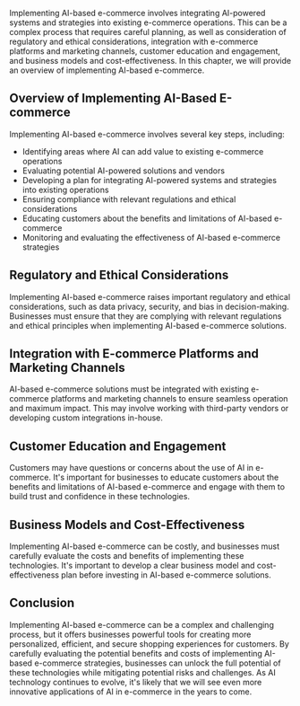 
Implementing AI-based e-commerce involves integrating AI-powered systems and strategies into existing e-commerce operations. This can be a complex process that requires careful planning, as well as consideration of regulatory and ethical considerations, integration with e-commerce platforms and marketing channels, customer education and engagement, and business models and cost-effectiveness. In this chapter, we will provide an overview of implementing AI-based e-commerce.

Overview of Implementing AI-Based E-commerce
--------------------------------------------

Implementing AI-based e-commerce involves several key steps, including:

* Identifying areas where AI can add value to existing e-commerce operations
* Evaluating potential AI-powered solutions and vendors
* Developing a plan for integrating AI-powered systems and strategies into existing operations
* Ensuring compliance with relevant regulations and ethical considerations
* Educating customers about the benefits and limitations of AI-based e-commerce
* Monitoring and evaluating the effectiveness of AI-based e-commerce strategies

Regulatory and Ethical Considerations
-------------------------------------

Implementing AI-based e-commerce raises important regulatory and ethical considerations, such as data privacy, security, and bias in decision-making. Businesses must ensure that they are complying with relevant regulations and ethical principles when implementing AI-based e-commerce solutions.

Integration with E-commerce Platforms and Marketing Channels
------------------------------------------------------------

AI-based e-commerce solutions must be integrated with existing e-commerce platforms and marketing channels to ensure seamless operation and maximum impact. This may involve working with third-party vendors or developing custom integrations in-house.

Customer Education and Engagement
---------------------------------

Customers may have questions or concerns about the use of AI in e-commerce. It's important for businesses to educate customers about the benefits and limitations of AI-based e-commerce and engage with them to build trust and confidence in these technologies.

Business Models and Cost-Effectiveness
--------------------------------------

Implementing AI-based e-commerce can be costly, and businesses must carefully evaluate the costs and benefits of implementing these technologies. It's important to develop a clear business model and cost-effectiveness plan before investing in AI-based e-commerce solutions.

Conclusion
----------

Implementing AI-based e-commerce can be a complex and challenging process, but it offers businesses powerful tools for creating more personalized, efficient, and secure shopping experiences for customers. By carefully evaluating the potential benefits and costs of implementing AI-based e-commerce strategies, businesses can unlock the full potential of these technologies while mitigating potential risks and challenges. As AI technology continues to evolve, it's likely that we will see even more innovative applications of AI in e-commerce in the years to come.
